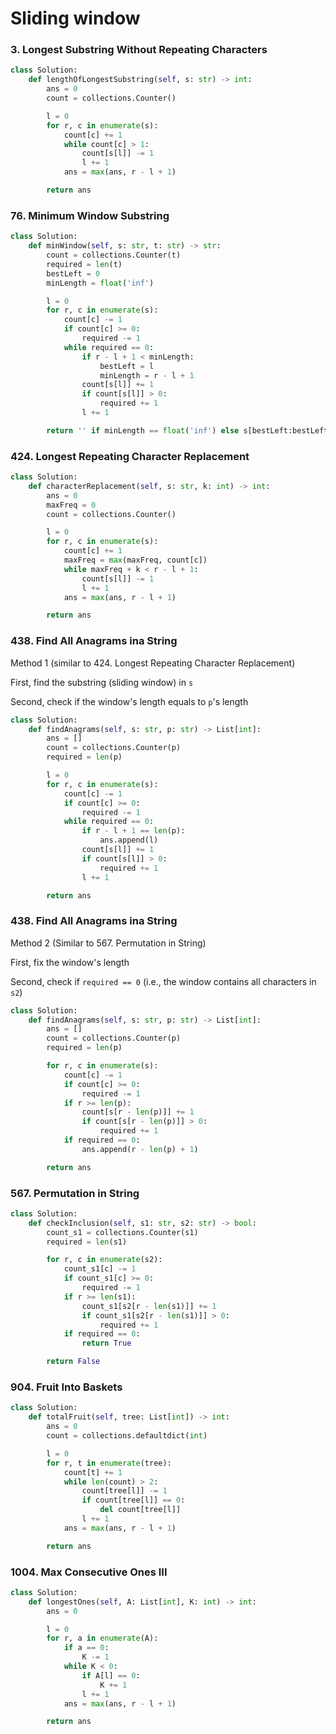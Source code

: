 # Sliding window

### 3. Longest Substring Without Repeating Characters

```python
class Solution:
    def lengthOfLongestSubstring(self, s: str) -> int:
        ans = 0
        count = collections.Counter()

        l = 0
        for r, c in enumerate(s):
            count[c] += 1
            while count[c] > 1:
                count[s[l]] -= 1
                l += 1
            ans = max(ans, r - l + 1)

        return ans
```

### 76. Minimum Window Substring

```python
class Solution:
    def minWindow(self, s: str, t: str) -> str:
        count = collections.Counter(t)
        required = len(t)
        bestLeft = 0
        minLength = float('inf')

        l = 0
        for r, c in enumerate(s):
            count[c] -= 1
            if count[c] >= 0:
                required -= 1
            while required == 0:
                if r - l + 1 < minLength:
                    bestLeft = l
                    minLength = r - l + 1
                count[s[l]] += 1
                if count[s[l]] > 0:
                    required += 1
                l += 1

        return '' if minLength == float('inf') else s[bestLeft:bestLeft + minLength]
```

### 424. Longest Repeating Character Replacement

```python
class Solution:
    def characterReplacement(self, s: str, k: int) -> int:
        ans = 0
        maxFreq = 0
        count = collections.Counter()

        l = 0
        for r, c in enumerate(s):
            count[c] += 1
            maxFreq = max(maxFreq, count[c])
            while maxFreq + k < r - l + 1:
                count[s[l]] -= 1
                l += 1
            ans = max(ans, r - l + 1)

        return ans
```

### 438. Find All Anagrams ina String

Method 1 (similar to 424. Longest Repeating Character Replacement)

First, find the substring (sliding window) in `s`

Second, check if the window's length equals to `p`'s length

```python
class Solution:
    def findAnagrams(self, s: str, p: str) -> List[int]:
        ans = []
        count = collections.Counter(p)
        required = len(p)

        l = 0
        for r, c in enumerate(s):
            count[c] -= 1
            if count[c] >= 0:
                required -= 1
            while required == 0:
                if r - l + 1 == len(p):
                    ans.append(l)
                count[s[l]] += 1
                if count[s[l]] > 0:
                    required += 1
                l += 1

        return ans
```

### 438. Find All Anagrams ina String

Method 2 (Similar to 567. Permutation in String)

First, fix the window's length

Second, check if `required == 0` (i.e., the window contains all characters in `s2`)

```python
class Solution:
    def findAnagrams(self, s: str, p: str) -> List[int]:
        ans = []
        count = collections.Counter(p)
        required = len(p)

        for r, c in enumerate(s):
            count[c] -= 1
            if count[c] >= 0:
                required -= 1
            if r >= len(p):
                count[s[r - len(p)]] += 1
                if count[s[r - len(p)]] > 0:
                    required += 1
            if required == 0:
                ans.append(r - len(p) + 1)

        return ans
```

### 567. Permutation in String

```python
class Solution:
    def checkInclusion(self, s1: str, s2: str) -> bool:
        count_s1 = collections.Counter(s1)
        required = len(s1)

        for r, c in enumerate(s2):
            count_s1[c] -= 1
            if count_s1[c] >= 0:
                required -= 1
            if r >= len(s1):
                count_s1[s2[r - len(s1)]] += 1
                if count_s1[s2[r - len(s1)]] > 0:
                    required += 1
            if required == 0:
                return True

        return False
```

### 904. Fruit Into Baskets

```python
class Solution:
    def totalFruit(self, tree: List[int]) -> int:
        ans = 0
        count = collections.defaultdict(int)

        l = 0
        for r, t in enumerate(tree):
            count[t] += 1
            while len(count) > 2:
                count[tree[l]] -= 1
                if count[tree[l]] == 0:
                    del count[tree[l]]
                l += 1
            ans = max(ans, r - l + 1)

        return ans
```

### 1004. Max Consecutive Ones III

```python
class Solution:
    def longestOnes(self, A: List[int], K: int) -> int:
        ans = 0

        l = 0
        for r, a in enumerate(A):
            if a == 0:
                K -= 1
            while K < 0:
                if A[l] == 0:
                    K += 1
                l += 1
            ans = max(ans, r - l + 1)

        return ans
```
